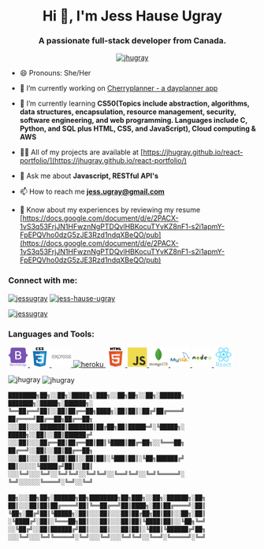 <h1 align="center">Hi 👋, I'm Jess Hause Ugray</h1>
<h3 align="center">A passionate full-stack developer from Canada.</h3>

<p align="center"> <a href="https://github.com/ryo-ma/github-profile-trophy"><img src="https://github-profile-trophy.vercel.app/?username=jhugray" alt="jhugray" /></a> </p>

- 😄 Pronouns: She/Her

- 🔭 I’m currently working on [Cherryplanner - a dayplanner app](https://github.com/jhugray/cherryplanner)

- 🌱 I’m currently learning **CS50(Topics include abstraction, algorithms, data structures, encapsulation, resource management, security, software engineering, and web programming. Languages include C, Python, and SQL plus HTML, CSS, and JavaScript), Cloud computing & AWS**

- 👨‍💻 All of my projects are available at [https://jhugray.github.io/react-portfolio/](https://jhugray.github.io/react-portfolio/)

- 💬 Ask me about **Javascript, RESTful API's**

- 📫 How to reach me **jess.ugray@gmail.com**

- 📄 Know about my experiences by reviewing my resume [https://docs.google.com/document/d/e/2PACX-1vS3q53FrjJN1HFwznNgPTDQvlHBKocuTYvKZ8nF1-s2i1apmY-FpEPQVho0dzG5zJE3Rzd1ndqXBeQO/pub](https://docs.google.com/document/d/e/2PACX-1vS3q53FrjJN1HFwznNgPTDQvlHBKocuTYvKZ8nF1-s2i1apmY-FpEPQVho0dzG5zJE3Rzd1ndqXBeQO/pub)

<h3 align="left">Connect with me:</h3>
<p align="left">
<a href="https://twitter.com/jessugray" target="blank"><img align="center" src="https://raw.githubusercontent.com/rahuldkjain/github-profile-readme-generator/master/src/images/icons/Social/twitter.svg" alt="jessugray" height="30" width="40" /></a>
<a href="https://linkedin.com/in/jess-hause-ugray" target="blank"><img align="center" src="https://raw.githubusercontent.com/rahuldkjain/github-profile-readme-generator/master/src/images/icons/Social/linked-in-alt.svg" alt="jess-hause-ugray" height="30" width="40" /></a>
</p>

<p align="left"> <a href="https://twitter.com/jessugray" target="blank"><img src="https://img.shields.io/twitter/follow/jessugray?logo=twitter&style=for-the-badge" alt="jessugray" /></a> </p>

<h3 align="left">Languages and Tools:</h3>
<p align="left"> <a href="https://getbootstrap.com" target="_blank" rel="noreferrer"> <img src="https://raw.githubusercontent.com/devicons/devicon/master/icons/bootstrap/bootstrap-plain-wordmark.svg" alt="bootstrap" width="40" height="40"/> </a> <a href="https://www.w3schools.com/css/" target="_blank" rel="noreferrer"> <img src="https://raw.githubusercontent.com/devicons/devicon/master/icons/css3/css3-original-wordmark.svg" alt="css3" width="40" height="40"/> </a> <a href="https://expressjs.com" target="_blank" rel="noreferrer"> <img src="https://raw.githubusercontent.com/devicons/devicon/master/icons/express/express-original-wordmark.svg" alt="express" width="40" height="40"/> </a> <a href="https://heroku.com" target="_blank" rel="noreferrer"> <img src="https://www.vectorlogo.zone/logos/heroku/heroku-icon.svg" alt="heroku" width="40" height="40"/> </a> <a href="https://www.w3.org/html/" target="_blank" rel="noreferrer"> <img src="https://raw.githubusercontent.com/devicons/devicon/master/icons/html5/html5-original-wordmark.svg" alt="html5" width="40" height="40"/> </a> <a href="https://developer.mozilla.org/en-US/docs/Web/JavaScript" target="_blank" rel="noreferrer"> <img src="https://raw.githubusercontent.com/devicons/devicon/master/icons/javascript/javascript-original.svg" alt="javascript" width="40" height="40"/> </a> <a href="https://www.mongodb.com/" target="_blank" rel="noreferrer"> <img src="https://raw.githubusercontent.com/devicons/devicon/master/icons/mongodb/mongodb-original-wordmark.svg" alt="mongodb" width="40" height="40"/> </a> <a href="https://www.mysql.com/" target="_blank" rel="noreferrer"> <img src="https://raw.githubusercontent.com/devicons/devicon/master/icons/mysql/mysql-original-wordmark.svg" alt="mysql" width="40" height="40"/> </a> <a href="https://nodejs.org" target="_blank" rel="noreferrer"> <img src="https://raw.githubusercontent.com/devicons/devicon/master/icons/nodejs/nodejs-original-wordmark.svg" alt="nodejs" width="40" height="40"/> </a> <a href="https://reactjs.org/" target="_blank" rel="noreferrer"> <img src="https://raw.githubusercontent.com/devicons/devicon/master/icons/react/react-original-wordmark.svg" alt="react" width="40" height="40"/> </a> </p>

<p><img align="left" src="https://github-readme-stats.vercel.app/api/top-langs?username=jhugray&show_icons=true&locale=en&layout=compact" alt="jhugray" /></p>

<p>&nbsp;<img align="center" src="https://github-readme-stats.vercel.app/api?username=jhugray&show_icons=true&locale=en" alt="jhugray" /></p>

``` 
████████╗██╗░░██╗░█████╗░███╗░░██╗██╗░░██╗░██████╗  ███████╗░█████╗░██████╗░
╚══██╔══╝██║░░██║██╔══██╗████╗░██║██║░██╔╝██╔════╝  ██╔════╝██╔══██╗██╔══██╗
░░░██║░░░███████║███████║██╔██╗██║█████═╝░╚█████╗░  █████╗░░██║░░██║██████╔╝
░░░██║░░░██╔══██║██╔══██║██║╚████║██╔═██╗░░╚═══██╗  ██╔══╝░░██║░░██║██╔══██╗
░░░██║░░░██║░░██║██║░░██║██║░╚███║██║░╚██╗██████╔╝  ██║░░░░░╚█████╔╝██║░░██║
░░░╚═╝░░░╚═╝░░╚═╝╚═╝░░╚═╝╚═╝░░╚══╝╚═╝░░╚═╝╚═════╝░  ╚═╝░░░░░░╚════╝░╚═╝░░╚═╝

██╗░░░██╗██╗░██████╗██╗████████╗██╗███╗░░██╗░██████╗░██╗
██║░░░██║██║██╔════╝██║╚══██╔══╝██║████╗░██║██╔════╝░██║
╚██╗░██╔╝██║╚█████╗░██║░░░██║░░░██║██╔██╗██║██║░░██╗░██║
░╚████╔╝░██║░╚═══██╗██║░░░██║░░░██║██║╚████║██║░░╚██╗╚═╝
░░╚██╔╝░░██║██████╔╝██║░░░██║░░░██║██║░╚███║╚██████╔╝██╗
░░░╚═╝░░░╚═╝╚═════╝░╚═╝░░░╚═╝░░░╚═╝╚═╝░░╚══╝░╚═════╝░╚═╝
  ``` 

